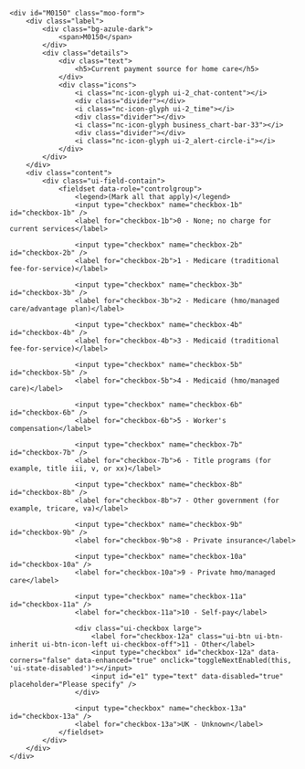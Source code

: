 	<div id="M0150" class="moo-form">
		<div class="label">
			<div class="bg-azule-dark">
				<span>M0150</span>
			</div>
			<div class="details">
				<div class="text">
					<h5>Current payment source for home care</h5>
				</div>
				<div class="icons">
					<i class="nc-icon-glyph ui-2_chat-content"></i>
					<div class="divider"></div>
					<i class="nc-icon-glyph ui-2_time"></i>
					<div class="divider"></div>
					<i class="nc-icon-glyph business_chart-bar-33"></i>
					<div class="divider"></div>
					<i class="nc-icon-glyph ui-2_alert-circle-i"></i>
				</div>
			</div>
		</div>
		<div class="content">
			<div class="ui-field-contain">
				<fieldset data-role="controlgroup">
					<legend>(Mark all that apply)</legend>
					<input type="checkbox" name="checkbox-1b" id="checkbox-1b" />
					<label for="checkbox-1b">0 - None; no charge for current services</label>

					<input type="checkbox" name="checkbox-2b" id="checkbox-2b" />
					<label for="checkbox-2b">1 - Medicare (traditional fee-for-service)</label>

					<input type="checkbox" name="checkbox-3b" id="checkbox-3b" />
					<label for="checkbox-3b">2 - Medicare (hmo/managed care/advantage plan)</label>

					<input type="checkbox" name="checkbox-4b" id="checkbox-4b" />
					<label for="checkbox-4b">3 - Medicaid (traditional fee-for-service)</label>

					<input type="checkbox" name="checkbox-5b" id="checkbox-5b" />
					<label for="checkbox-5b">4 - Medicaid (hmo/managed care)</label>

					<input type="checkbox" name="checkbox-6b" id="checkbox-6b" />
					<label for="checkbox-6b">5 - Worker's compensation</label>

					<input type="checkbox" name="checkbox-7b" id="checkbox-7b" />
					<label for="checkbox-7b">6 - Title programs (for example, title iii, v, or xx)</label>

					<input type="checkbox" name="checkbox-8b" id="checkbox-8b" />
					<label for="checkbox-8b">7 - Other government (for example, tricare, va)</label>

					<input type="checkbox" name="checkbox-9b" id="checkbox-9b" />
					<label for="checkbox-9b">8 - Private insurance</label>

					<input type="checkbox" name="checkbox-10a" id="checkbox-10a" />
					<label for="checkbox-10a">9 - Private hmo/managed care</label>

					<input type="checkbox" name="checkbox-11a" id="checkbox-11a" />
					<label for="checkbox-11a">10 - Self-pay</label>

					<div class="ui-checkbox large">
						<label for="checkbox-12a" class="ui-btn ui-btn-inherit ui-btn-icon-left ui-checkbox-off">11 - Other</label>
						<input type="checkbox" id="checkbox-12a" data-corners="false" data-enhanced="true" onclick="toggleNextEnabled(this, 'ui-state-disabled')"></input>
						<input id="e1" type="text" data-disabled="true" placeholder="Please specify" />
					</div>

					<input type="checkbox" name="checkbox-13a" id="checkbox-13a" />
					<label for="checkbox-13a">UK - Unknown</label>
				</fieldset>
			</div>
		</div>
	</div>
